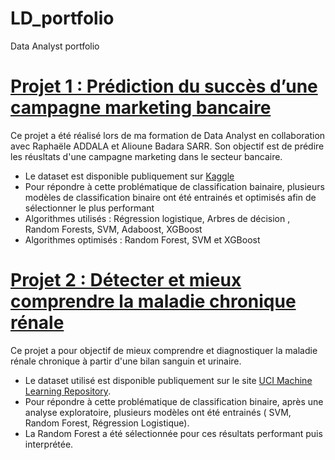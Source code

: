 # LD_portfolio
Data Analyst portfolio

# [Projet 1 : Prédiction du succès d’une campagne marketing bancaire](https://github.com/LeanneDelaunay/Prediction_resultats_campagne_marketing)

Ce projet a été réalisé lors de ma formation de Data Analyst en collaboration avec Raphaële ADDALA et Alioune Badara SARR.
Son objectif est de prédire les réusltats d'une campagne marketing dans le secteur bancaire.

* Le dataset est disponible publiquement sur [Kaggle](https://www.kaggle.com/janiobachmann/bank-marketing-dataset)
* Pour répondre à cette problématique de classification bainaire, plusieurs modèles de classification binaire ont été entrainés et optimisés afin de sélectionner le plus performant 
* Algorithmes utilisés : Régression logistique, Arbres de décision , Random Forests, SVM, Adaboost, XGBoost
* Algorithmes optimisés : Random Forest, SVM et XGBoost


# [Projet 2 : Détecter et mieux comprendre la maladie chronique rénale](https://github.com/LeanneDelaunay/Projet_Maladie_renale_chronique)

Ce projet a pour objectif de mieux comprendre et diagnostiquer la maladie rénale chronique à partir d'une bilan sanguin et urinaire.

* Le dataset utilisé est disponible publiquement sur le site [UCI Machine Learning Repository](https://archive.ics.uci.edu/dataset/336/chronic+kidney+disease).
* Pour répondre à cette problématique de classification binaire, après une analyse exploratoire, plusieurs modèles ont été entrainés ( SVM, Random Forest, Régression Logistique).
* La Random Forest a été sélectionnée pour ces résultats performant puis interprétée.
